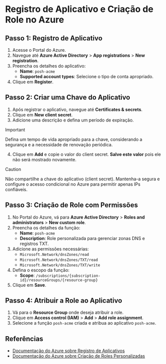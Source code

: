 # Registro de Aplicativo e Criação de Role no Azure

## Passo 1: Registro de Aplicativo

1. Acesse o Portal do Azure.
2. Navegue até **Azure Active Directory** > **App registrations** > **New registration**.
3. Preencha os detalhes do aplicativo:
   - **Name**: `posh-acme`
   - **Supported account types**: Selecione o tipo de conta apropriado.
4. Clique em **Register**.

## Passo 2: Criar uma Chave do Aplicativo

1. Após registrar o aplicativo, navegue até **Certificates & secrets**.
2. Clique em **New client secret**.
3. Adicione uma descrição e defina um período de expiração.
>[!IMPORTANT]
>Defina um tempo de vida apropriado para a chave, considerando a segurança e a necessidade de renovação periódica.
4. Clique em **Add** e copie o valor do client secret. **Salve este valor** pois ele não será mostrado novamente.
>[!CAUTION]
>Não compartilhe a chave do aplicativo (client secret). Mantenha-a segura e configure o acesso condicional no Azure para permitir apenas IPs confiáveis.

## Passo 3: Criação de Role com Permissões

1. No Portal do Azure, vá para **Azure Active Directory** > **Roles and administrators** > **New custom role**.
2. Preencha os detalhes da função:
   - **Name**: `posh-acme`
   - **Description**: Role personalizada para gerenciar zonas DNS e registros TXT.
3. Adicione as permissões necessárias:
   - `Microsoft.Network/dnsZones/read`
   - `Microsoft.Network/dnsZones/TXT/read`
   - `Microsoft.Network/dnsZones/TXT/write`
4. Defina o escopo da função:
   - **Scope**: `/subscriptions/{subscription-id}/resourceGroups/{resource-group}`
5. Clique em **Save**.

## Passo 4: Atribuir a Role ao Aplicativo

1. Vá para o **Resource Group** onde deseja atribuir a role.
2. Clique em **Access control (IAM)** > **Add** > **Add role assignment**.
3. Selecione a função `posh-acme` criada e atribua ao aplicativo `posh-acme`.

## Referências
- [Documentação do Azure sobre Registro de Aplicativos](https://learn.microsoft.com/pt-br/entra/identity-platform/quickstart-register-app?tabs=certificate)
- [Documentação do Azure sobre Criação de Roles Personalizadas](https://learn.microsoft.com/pt-br/azure/role-based-access-control/custom-roles-portal)
